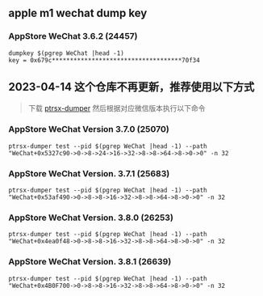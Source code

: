 ## apple m1 wechat dump key

### AppStore WeChat 3.6.2 (24457)

```
dumpkey $(pgrep WeChat |head -1)
key = 0x679c************************************70f34
```

## 2023-04-14 这个仓库不再更新，推荐使用以下方式

> 下载 [ptrsx-dumper](https://github.com/kekeimiku/PointerSearcher-X/releases) 然后根据对应微信版本执行以下命令

### AppStore WeChat Version 3.7.0 (25070)

```shell
ptrsx-dumper test --pid $(pgrep WeChat |head -1) --path "WeChat+0x5327c90->0->8->24->16->32->8->8->64->8->0->0" -n 32
```

### AppStore WeChat Version. 3.7.1 (25683)

```shell
ptrsx-dumper test --pid $(pgrep WeChat |head -1) --path "WeChat+0x53af490->0->8->8->16->32->8->8->64->8->0->0" -n 32
```

### AppStore WeChat Version. 3.8.0 (26253)

```shell
ptrsx-dumper test --pid $(pgrep WeChat |head -1) --path "WeChat+0x4ea0f48->0->8->8->16->32->8->8->64->8->0->0" -n 32
```

### AppStore WeChat Version. 3.8.1 (26639)

```shell
ptrsx-dumper test --pid $(pgrep WeChat |head -1) --path "WeChat+0x4B0F700->0->8->8->16->32->8->8->64->8->0->0" -n 32
```
